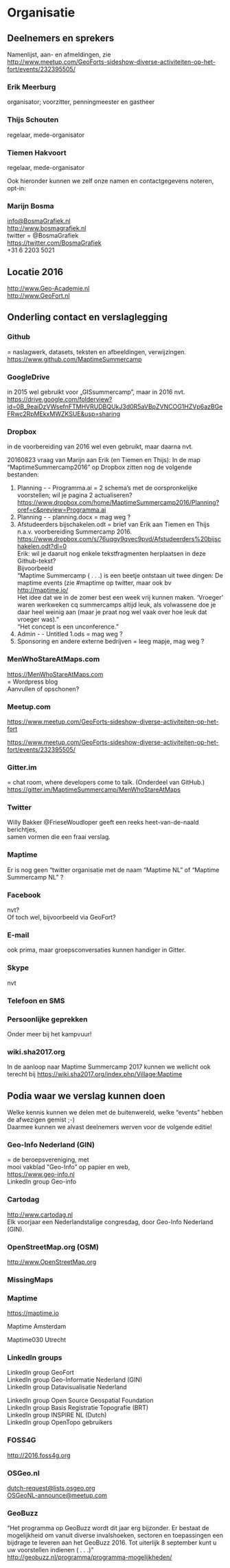 # Organisatie   


## Deelnemers en sprekers   

Namenlijst, aan- en afmeldingen, zie    
http://www.meetup.com/GeoForts-sideshow-diverse-activiteiten-op-het-fort/events/232395505/

### Erik Meerburg    
organisator; voorzitter, penningmeester en gastheer

### Thijs Schouten
regelaar, mede-organisator


### Tiemen Hakvoort
regelaar, mede-organisator


Ook hieronder kunnen we zelf onze namen en contactgegevens noteren, opt-in:

### Marijn Bosma   
info@BosmaGrafiek.nl  
http://www.bosmagrafiek.nl    
twitter = @BosmaGrafiek  
https://twitter.com/BosmaGrafiek    
+31 6 2203 5021

 
## Locatie 2016   
http://www.Geo-Academie.nl    
http://www.GeoFort.nl



## Onderling contact en verslaglegging   

### Github   
= naslagwerk, datasets, teksten en afbeeldingen, verwijzingen.    
https://www.github.com/MaptimeSummercamp


### GoogleDrive    
in 2015 wel gebruikt voor „GISsummercamp”, maar in 2016 nvt.    
https://drive.google.com/folderview?id=0B_9eaiDzVWsefnFTMHVRUDBQUkJ3d0R5aVBpZVNCOG1HZVp6azBGeFRwc2RpMEkxMWZKSUE&usp=sharing


### Dropbox    
in de voorbereiding van 2016 wel even gebruikt, maar daarna nvt.

20160823 vraag van Marijn aan Erik (en Tiemen en Thijs): 
In de map “MaptimeSummercamp2016” op Dropbox zitten nog de volgende bestanden:

1. Planning - - Programma.ai  = 2 schema’s met de oorspronkelijke voorstellen; wil je pagina 2 actualiseren?   
https://www.dropbox.com/home/MaptimeSummercamp2016/Planning?oref=c&preview=Programma.ai
2. Planning - - planning.docx = mag weg ?
3. Afstudeerders bijschakelen.odt = brief van Erik aan Tiemen en Thijs n.a.v. voorbereiding Summercamp 2016.
https://www.dropbox.com/s/76uqgy9qvec9pvd/Afstudeerders%20bijschakelen.odt?dl=0    
Erik: wil je daaruit nog enkele tekstfragmenten herplaatsen in deze Github-tekst?    
Bijvoorbeeld    
“Maptime Summercamp ( . . .) is een beetje ontstaan uit twee dingen:
De maptime events (zie #maptime op twitter, maar ook bv    
http://maptime.io/    
Het idee dat we in de zomer best een week vrij kunnen maken. ‘Vroeger’ waren werkweken cq summercamps altijd leuk, als volwassene doe je daar heel weinig aan (maar je praat nog wel vaak over hoe leuk dat vroeger was).”    
“Het concept is een unconference.”
4. Admin - - Untitled 1.ods = mag weg ?
5. Sponsoring en andere externe bedrijven = leeg mapje, mag weg ?


### MenWhoStareAtMaps.com    
https://MenWhoStareAtMaps.com     
= Wordpress blog    
Aanvullen of opschonen?


### Meetup.com
https://www.meetup.com/GeoForts-sideshow-diverse-activiteiten-op-het-fort

https://www.meetup.com/GeoForts-sideshow-diverse-activiteiten-op-het-fort/events/232395505/


### Gitter.im    
= chat room, where developers come to talk. (Onderdeel van GitHub.)
https://gitter.im/MaptimeSummercamp/MenWhoStareAtMaps


### Twitter    
Willy Bakker @FrieseWoudloper geeft een reeks heet-van-de-naald berichtjes,    
samen vormen die een fraai verslag.


### Maptime   
Er is nog geen “twitter organisatie met de naam “Maptime NL” of “Maptime Summercamp NL” ?


### Facebook    
nvt?    
Of toch wel, bijvoorbeeld via GeoFort?


### E-mail    
ook prima, maar groepsconversaties kunnen handiger in Gitter.

### Skype    
nvt


### Telefoon en SMS    


### Persoonlijke geprekken    
Onder meer bij het kampvuur!


### wiki.sha2017.org   
In de aanloop naar Maptime Summercamp 2017 kunnen we wellicht ook terecht bij
https://wiki.sha2017.org/index.php/Village:Maptime



## Podia waar we verslag kunnen doen   
Welke kennis kunnen we delen met de buitenwereld, welke “events” hebben de afwezigen gemist ;-)    
Daarmee kunnen we alvast deelnemers werven voor de volgende editie!


### Geo-Info Nederland (GIN)
= de beroepsvereniging, met    
mooi vakblad "Geo-Info” op papier en web,   
https://www.geo-info.nl    
LinkedIn group Geo-info

### Cartodag    
http://www.cartodag.nl    
Elk voorjaar een Nederlandstalige congresdag, door Geo-Info Nederland (GIN).


### OpenStreetMap.org (OSM)   
http://www.OpenStreetMap.org

### MissingMaps   


### Maptime

https://maptime.io   

Maptime Amsterdam

Maptime030 Utrecht


### LinkedIn groups
LinkedIn group GeoFort     
LinkedIn group Geo-Informatie Nederland (GIN)    
LinkedIn group Datavisualisatie Nederland     

LinkedIn group Open Source Geospatial Foundation    
LinkedIn group Basis Registratie Topografie (BRT)    
LinkedIn group INSPIRE NL (Dutch)    
LinkedIn group OpenTopo gebruikers    


### FOSS4G  
http://2016.foss4g.org


### OSGeo.nl
dutch-request@lists.osgeo.org    
OSGeoNL-announce@meetup.com    


### GeoBuzz
“Het programma op GeoBuzz wordt dit jaar erg bijzonder. Er bestaat de mogelijkheid om vanuit diverse invalshoeken, sectoren en toepassingen een bijdrage te leveren aan het GeoBuzz 2016. Tot uiterlijk 8 september kunt u uw voorstellen indienen ( . . .)”    
http://geobuzz.nl/programma/programma-mogelijkheden/


